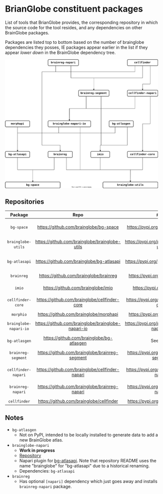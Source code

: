 # BrianGlobe constituent packages

List of tools that BrianGlobe provides, the corresponding repository in which the source code for the tool resides, and any dependencies on other BrainGlobe packages.

Packages are listed top to bottom based on the number of brainglobe dependencies they posses, IE packages appear earlier in the list if they appear _lower down_ in the BrainGlobe dependency tree.

![Interdependency graph for BrainGlobe tools](assets/BrainGlobe-dependencies.svg)

## Repositories

|        Package         |                        Repo                        |                    `PyPI`                     |                         `conda-forge`                         |
| :--------------------: | :------------------------------------------------: | :-------------------------------------------: | :-----------------------------------------------------------: |
|       `bg-space`       |       https://github.com/brainglobe/bg-space       |       https://pypi.org/project/bg-space       |       https://github.com/conda-forge/bg-space-feedstock       |
|   `brainglobe-utils`   |   https://github.com/brainglobe/brainglobe-utils   |   https://pypi.org/project/brainglobe-utils   |   https://github.com/conda-forge/brainglobe-utils-feedstock   |
|     `bg-atlasapi`      |     https://github.com/brainglobe/bg-atlasapi      |     https://pypi.org/project/bg-atlasapi      |     https://github.com/conda-forge/bg-atlasapi-feedstock      |
|       `brainreg`       |       https://github.com/brainglobe/brainreg       |       https://pypi.org/project/brainreg       |       https://github.com/conda-forge/brainreg-feedstock       |
|         `imio`         |         https://github.com/brainglobe/imio         |         https://pypi.org/project/imio         |         https://github.com/conda-forge/imio-feedstock         |
|   `cellfinder-core`    |   https://github.com/brainglobe/cellfinder-core    |   https://pypi.org/project/cellfinder-core    |   https://github.com/conda-forge/cellfinder-core-feedstock    |
|       `morphio`        |       https://github.com/brainglobe/morphapi       |       https://pypi.org/project/morphio        |                           See notes                           |
| `brainglobe-napari-io` | https://github.com/brainglobe/brainglobe-napari-io | https://pypi.org/project/brainglobe-napari-io | https://github.com/conda-forge/brainglobe-napari-io-feedstock |
|     `bg-atlasgen`      |     https://github.com/brainglobe/bg-atlasgen      |                   See notes                   |                           See notes                           |
|   `brainreg-segment`   |   https://github.com/brainglobe/brainreg-segment   |   https://pypi.org/project/brainreg-segment   |   https://github.com/conda-forge/brainreg-segment-feedstock   |
|  `cellfinder-napari`   |  https://github.com/brainglobe/cellfinder-napari   |  https://pypi.org/project/cellfinder-napari   |  https://github.com/conda-forge/cellfinder-napari-feedstock   |
|   `brainreg-napari`    |   https://github.com/brainglobe/brainreg-napari    |   https://pypi.org/project/brainreg-napari    |   https://github.com/conda-forge/brainreg-napari-feedstock    |
|      `cellfinder`      |      https://github.com/brainglobe/cellfinder      |      https://pypi.org/project/cellfinder      |                         Not available                         |


## Notes

- `bg-atlasgen`
  - Not on PyPI, intended to be locally installed to generate data to add a new BrainGlobe atlas.
- `brainglobe-napari`
  - **Work in progress**
  - [Repository](https://github.com/brainglobe/brainglobe-napari)
  - Napari plugin for [bg-atlasapi](#bg-atlasapi). Note that repository README uses the name "brainglobe" for "bg-atlasapi" due to a historical renaming.
  - Dependencies: `bg-atlasapi`
- `brainreg`
  - Has optional `[napari]` dependency which just goes away and installs `brainreg-napari` package.

